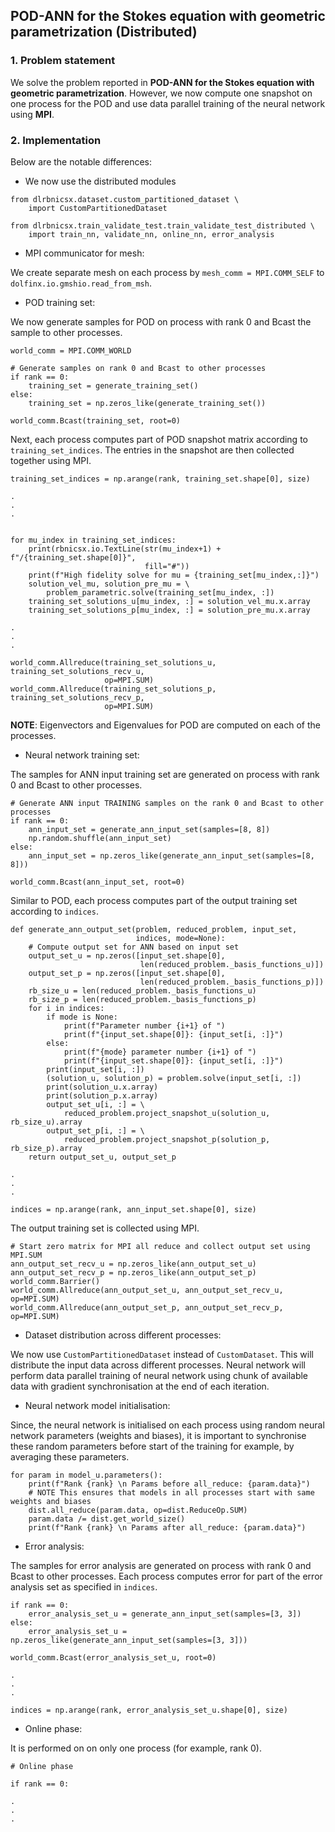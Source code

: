 ## POD-ANN for the Stokes equation with geometric parametrization (Distributed) ##

### 1. Problem statement

We solve the problem reported in **POD-ANN for the Stokes equation with geometric parametrization**. However, we now compute one snapshot on one process for the POD and use data parallel training of the neural network using **MPI**.

### 2. Implementation

Below are the notable differences:

- We now use the distributed modules

```
from dlrbnicsx.dataset.custom_partitioned_dataset \
    import CustomPartitionedDataset

from dlrbnicsx.train_validate_test.train_validate_test_distributed \
    import train_nn, validate_nn, online_nn, error_analysis
```

- MPI communicator for mesh:

We create separate mesh on each process by ```mesh_comm = MPI.COMM_SELF``` to ```dolfinx.io.gmshio.read_from_msh```.

- POD training set:

We now generate samples for POD on process with rank 0 and Bcast the sample to other processes.

```
world_comm = MPI.COMM_WORLD

# Generate samples on rank 0 and Bcast to other processes
if rank == 0:
    training_set = generate_training_set()
else:
    training_set = np.zeros_like(generate_training_set())

world_comm.Bcast(training_set, root=0)
```

Next, each process computes part of POD snapshot matrix according to ```training_set_indices```. The entries in the snapshot are then collected together using MPI.
```
training_set_indices = np.arange(rank, training_set.shape[0], size)

.
.
.


for mu_index in training_set_indices:
    print(rbnicsx.io.TextLine(str(mu_index+1) + f"/{training_set.shape[0]}",
                              fill="#"))
    print(f"High fidelity solve for mu = {training_set[mu_index,:]}")
    solution_vel_mu, solution_pre_mu = \
        problem_parametric.solve(training_set[mu_index, :])
    training_set_solutions_u[mu_index, :] = solution_vel_mu.x.array
    training_set_solutions_p[mu_index, :] = solution_pre_mu.x.array

.
.
.

world_comm.Allreduce(training_set_solutions_u, training_set_solutions_recv_u,
                     op=MPI.SUM)
world_comm.Allreduce(training_set_solutions_p, training_set_solutions_recv_p,
                     op=MPI.SUM)
```

**NOTE**: Eigenvectors and Eigenvalues for POD are computed on each of the processes.

- Neural network training set:

The samples for ANN input training set are generated on process with rank 0 and Bcast to other processes.

```
# Generate ANN input TRAINING samples on the rank 0 and Bcast to other processes
if rank == 0:
    ann_input_set = generate_ann_input_set(samples=[8, 8])
    np.random.shuffle(ann_input_set)
else:
    ann_input_set = np.zeros_like(generate_ann_input_set(samples=[8, 8]))

world_comm.Bcast(ann_input_set, root=0)
```

Similar to POD, each process computes part of the output training set according to ```indices```.

```
def generate_ann_output_set(problem, reduced_problem, input_set,
                            indices, mode=None):
    # Compute output set for ANN based on input set
    output_set_u = np.zeros([input_set.shape[0],
                             len(reduced_problem._basis_functions_u)])
    output_set_p = np.zeros([input_set.shape[0],
                             len(reduced_problem._basis_functions_p)])
    rb_size_u = len(reduced_problem._basis_functions_u)
    rb_size_p = len(reduced_problem._basis_functions_p)
    for i in indices:
        if mode is None:
            print(f"Parameter number {i+1} of ")
            print(f"{input_set.shape[0]}: {input_set[i, :]}")
        else:
            print(f"{mode} parameter number {i+1} of ")
            print(f"{input_set.shape[0]}: {input_set[i, :]}")
        print(input_set[i, :])
        (solution_u, solution_p) = problem.solve(input_set[i, :])
        print(solution_u.x.array)
        print(solution_p.x.array)
        output_set_u[i, :] = \
            reduced_problem.project_snapshot_u(solution_u, rb_size_u).array
        output_set_p[i, :] = \
            reduced_problem.project_snapshot_p(solution_p, rb_size_p).array
    return output_set_u, output_set_p

.
.
.

indices = np.arange(rank, ann_input_set.shape[0], size)
```

The output training set is collected using MPI.

```
# Start zero matrix for MPI all reduce and collect output set using MPI.SUM
ann_output_set_recv_u = np.zeros_like(ann_output_set_u)
ann_output_set_recv_p = np.zeros_like(ann_output_set_p)
world_comm.Barrier()
world_comm.Allreduce(ann_output_set_u, ann_output_set_recv_u, op=MPI.SUM)
world_comm.Allreduce(ann_output_set_p, ann_output_set_recv_p, op=MPI.SUM)
```

- Dataset distribution across different processes:

We now use ```CustomPartitionedDataset``` instead of ```CustomDataset```. This will distribute the input data across different processes. Neural network will perform data parallel training of neural network using chunk of available data with gradient synchronisation at the end of each iteration.

- Neural network model initialisation:

Since, the neural network is initialised on each process using random neural network parameters (weights and biases), it is important to synchronise these random parameters before start of the training for example, by averaging these parameters.

```
for param in model_u.parameters():
    print(f"Rank {rank} \n Params before all_reduce: {param.data}")
    # NOTE This ensures that models in all processes start with same weights and biases
    dist.all_reduce(param.data, op=dist.ReduceOp.SUM)
    param.data /= dist.get_world_size()
    print(f"Rank {rank} \n Params after all_reduce: {param.data}")
```

- Error analysis:

The samples for error analysis are generated on process with rank 0 and Bcast to other processes. Each process computes error for part of the error analysis set as specified in ```indices```.

```
if rank == 0:
    error_analysis_set_u = generate_ann_input_set(samples=[3, 3])
else:
    error_analysis_set_u = np.zeros_like(generate_ann_input_set(samples=[3, 3]))

world_comm.Bcast(error_analysis_set_u, root=0)

.
.
.

indices = np.arange(rank, error_analysis_set_u.shape[0], size)
```

- Online phase: 

It is performed on on only one process (for example, rank 0).

```
# Online phase

if rank == 0:

.
.
.

```

